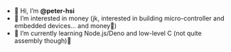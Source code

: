 - 👋 Hi, I’m **@peter-hsi**
- 👀 I’m interested in money (jk, interested in building micro-controller and embedded devices... and money🤑)
- 🌱 I’m currently learning Node.js/Deno and low-level C (not quite assembly though)🤖
<!---
- 💞️ I’m looking to collaborate on ... mo' money!
- 📫 How to reach me: email is best
--->

<!---
peter-hsi/peter-hsi is a ✨ special ✨ repository because its `README.md` (this file) appears on your GitHub profile.
You can click the Preview link to take a look at your changes.
--->
